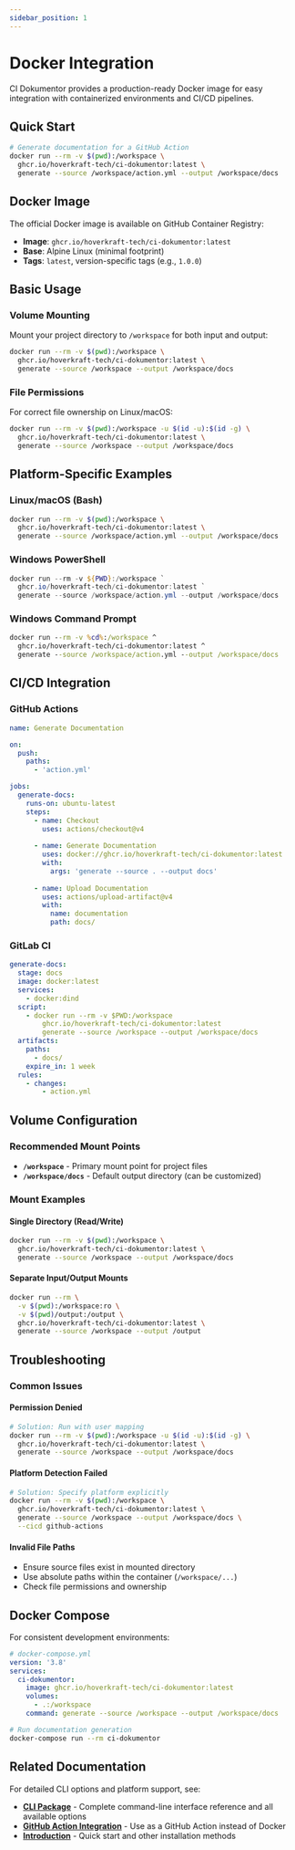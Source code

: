 ```yaml
---
sidebar_position: 1
---
```


# Docker Integration

CI Dokumentor provides a production-ready Docker image for easy integration with containerized environments and CI/CD pipelines.

## Quick Start

```bash
# Generate documentation for a GitHub Action
docker run --rm -v $(pwd):/workspace \
  ghcr.io/hoverkraft-tech/ci-dokumentor:latest \
  generate --source /workspace/action.yml --output /workspace/docs
```

## Docker Image

The official Docker image is available on GitHub Container Registry:

- **Image**: `ghcr.io/hoverkraft-tech/ci-dokumentor:latest`
- **Base**: Alpine Linux (minimal footprint)
- **Tags**: `latest`, version-specific tags (e.g., `1.0.0`)

## Basic Usage

### Volume Mounting

Mount your project directory to `/workspace` for both input and output:

```bash
docker run --rm -v $(pwd):/workspace \
  ghcr.io/hoverkraft-tech/ci-dokumentor:latest \
  generate --source /workspace --output /workspace/docs
```

### File Permissions

For correct file ownership on Linux/macOS:

```bash
docker run --rm -v $(pwd):/workspace -u $(id -u):$(id -g) \
  ghcr.io/hoverkraft-tech/ci-dokumentor:latest \
  generate --source /workspace --output /workspace/docs
```

## Platform-Specific Examples

### Linux/macOS (Bash)

```bash
docker run --rm -v $(pwd):/workspace \
  ghcr.io/hoverkraft-tech/ci-dokumentor:latest \
  generate --source /workspace/action.yml --output /workspace/docs
```

### Windows PowerShell

```powershell
docker run --rm -v ${PWD}:/workspace `
  ghcr.io/hoverkraft-tech/ci-dokumentor:latest `
  generate --source /workspace/action.yml --output /workspace/docs
```

### Windows Command Prompt

```cmd
docker run --rm -v %cd%:/workspace ^
  ghcr.io/hoverkraft-tech/ci-dokumentor:latest ^
  generate --source /workspace/action.yml --output /workspace/docs
```

## CI/CD Integration

### GitHub Actions

```yaml
name: Generate Documentation

on:
  push:
    paths:
      - 'action.yml'

jobs:
  generate-docs:
    runs-on: ubuntu-latest
    steps:
      - name: Checkout
        uses: actions/checkout@v4
        
      - name: Generate Documentation
        uses: docker://ghcr.io/hoverkraft-tech/ci-dokumentor:latest
        with:
          args: 'generate --source . --output docs'
          
      - name: Upload Documentation
        uses: actions/upload-artifact@v4
        with:
          name: documentation
          path: docs/
```

### GitLab CI

```yaml
generate-docs:
  stage: docs
  image: docker:latest
  services:
    - docker:dind
  script:
    - docker run --rm -v $PWD:/workspace 
        ghcr.io/hoverkraft-tech/ci-dokumentor:latest 
        generate --source /workspace --output /workspace/docs
  artifacts:
    paths:
      - docs/
    expire_in: 1 week
  rules:
    - changes:
        - action.yml
```

## Volume Configuration

### Recommended Mount Points

- **`/workspace`** - Primary mount point for project files
- **`/workspace/docs`** - Default output directory (can be customized)

### Mount Examples

#### Single Directory (Read/Write)

```bash
docker run --rm -v $(pwd):/workspace \
  ghcr.io/hoverkraft-tech/ci-dokumentor:latest \
  generate --source /workspace --output /workspace/docs
```

#### Separate Input/Output Mounts

```bash
docker run --rm \
  -v $(pwd):/workspace:ro \
  -v $(pwd)/output:/output \
  ghcr.io/hoverkraft-tech/ci-dokumentor:latest \
  generate --source /workspace --output /output
```

## Troubleshooting

### Common Issues

#### Permission Denied
```bash
# Solution: Run with user mapping
docker run --rm -v $(pwd):/workspace -u $(id -u):$(id -g) \
  ghcr.io/hoverkraft-tech/ci-dokumentor:latest \
  generate --source /workspace --output /workspace/docs
```

#### Platform Detection Failed
```bash
# Solution: Specify platform explicitly
docker run --rm -v $(pwd):/workspace \
  ghcr.io/hoverkraft-tech/ci-dokumentor:latest \
  generate --source /workspace --output /workspace/docs \
  --cicd github-actions
```

#### Invalid File Paths
- Ensure source files exist in mounted directory
- Use absolute paths within the container (`/workspace/...`)
- Check file permissions and ownership

## Docker Compose

For consistent development environments:

```yaml
# docker-compose.yml
version: '3.8'
services:
  ci-dokumentor:
    image: ghcr.io/hoverkraft-tech/ci-dokumentor:latest
    volumes:
      - .:/workspace
    command: generate --source /workspace --output /workspace/docs
```

```bash
# Run documentation generation
docker-compose run --rm ci-dokumentor
```

## Related Documentation

For detailed CLI options and platform support, see:

- **[CLI Package](../packages/cli)** - Complete command-line interface reference and all available options
- **[GitHub Action Integration](./github-action)** - Use as a GitHub Action instead of Docker
- **[Introduction](../intro)** - Quick start and other installation methods